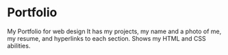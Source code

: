 # Portfolio
My Portfolio for web design
It has my projects, my name and a photo of me, my resume, and hyperlinks to each section.
Shows my HTML and CSS abilities.
